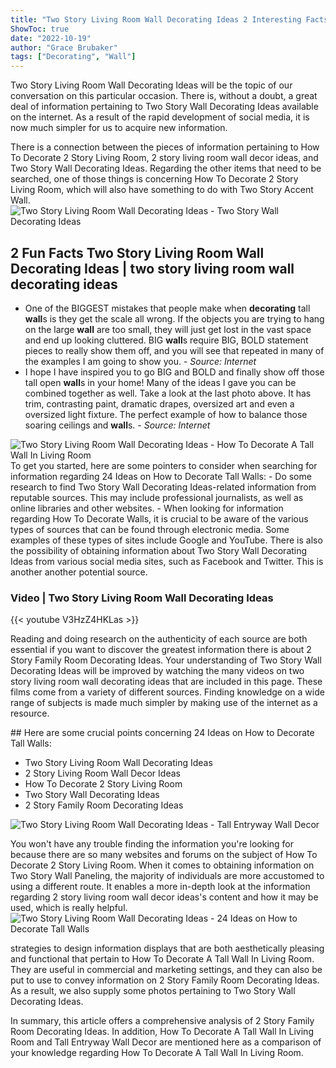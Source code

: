 ```yaml
---
title: "Two Story Living Room Wall Decorating Ideas 2 Interesting Facts"
ShowToc: true 
date: "2022-10-19"
author: "Grace Brubaker" 
tags: ["Decorating", "Wall"]
---
```


Two Story Living Room Wall Decorating Ideas will be the topic of our conversation on this particular occasion. There is, without a doubt, a great deal of information pertaining to Two Story Wall Decorating Ideas available on the internet. As a result of the rapid development of social media, it is now much simpler for us to acquire new information.

There is a connection between the pieces of information pertaining to How To Decorate 2 Story Living Room, 2 story living room wall decor ideas, and Two Story Wall Decorating Ideas. Regarding the other items that need to be searched, one of those things is concerning How To Decorate 2 Story Living Room, which will also have something to do with Two Story Accent Wall.
<img loading="lazy" src="http://cdn.decoist.com/wp-content/uploads/2014/10/Goregous-combination-of-glass-and-wood-for-the-living-room-wall-system.jpg" onerror="this.onerror=null;this.src='https://blogger.googleusercontent.com/img/a/AVvXsEhe7F7TRXHtjiKvHb5vS7DmnxvpHiDyoYyYvm1nHB3Qp2_w3BnM6A2eq4v7FYxCC9bfZt3a9vIMtAYEKUiaDQbHMg-ViyGmRIj39MLp0bGFfgfYw1Dc9q_H-T0wiTm3l0Uq42dETrN9eC8aGJ9_IORZsxST1AcLR7np1koOfcc7tnHa4S8Mwz_xD9d0=s16000';" alt="Two Story Living Room Wall Decorating Ideas - Two Story Wall Decorating Ideas" >

## 2 Fun Facts Two Story Living Room Wall Decorating Ideas | two story living room wall decorating ideas
-   One of the BIGGEST mistakes that people make when **decorating** tall **wall**s is they get the scale all wrong. If the objects you are trying to hang on the large **wall** are too small, they will just get lost in the vast space and end up looking cluttered. BIG **wall**s require BIG, BOLD statement pieces to really show them off, and you will see that repeated in many of the examples I am going to show you. - <cite>Source: Internet</cite>
-   I hope I have inspired you to go BIG and BOLD and finally show off those tall open **wall**s in your home! Many of the ideas I gave you can be combined together as well. Take a look at the last photo above. It has trim, contrasting paint, dramatic drapes, oversized art and even a oversized light fixture. The perfect example of how to balance those soaring ceilings and **wall**s. - <cite>Source: Internet</cite>


<img loading="lazy" src="https://www.lushome.com/wp-content/uploads/2016/06/partially-painted-walls-bedroom-decorating-ideas-19.jpg" onerror="this.onerror=null;this.src='https://blogger.googleusercontent.com/img/a/AVvXsEhe7F7TRXHtjiKvHb5vS7DmnxvpHiDyoYyYvm1nHB3Qp2_w3BnM6A2eq4v7FYxCC9bfZt3a9vIMtAYEKUiaDQbHMg-ViyGmRIj39MLp0bGFfgfYw1Dc9q_H-T0wiTm3l0Uq42dETrN9eC8aGJ9_IORZsxST1AcLR7np1koOfcc7tnHa4S8Mwz_xD9d0=s16000';" alt="Two Story Living Room Wall Decorating Ideas - How To Decorate A Tall Wall In Living Room" >
To get you started, here are some pointers to consider when searching for information regarding 24 Ideas on How to Decorate Tall Walls:
- Do some research to find Two Story Wall Decorating Ideas-related information from reputable sources. This may include professional journalists, as well as online libraries and other websites.
- When looking for information regarding How To Decorate Walls, it is crucial to be aware of the various types of sources that can be found through electronic media. Some examples of these types of sites include Google and YouTube. There is also the possibility of obtaining information about Two Story Wall Decorating Ideas from various social media sites, such as Facebook and Twitter. This is another another potential source.

### Video | Two Story Living Room Wall Decorating Ideas
{{< youtube V3HzZ4HKLas >}} 


Reading and doing research on the authenticity of each source are both essential if you want to discover the greatest information there is about 2 Story Family Room Decorating Ideas.
Your understanding of Two Story Wall Decorating Ideas will be improved by watching the many videos on two story living room wall decorating ideas that are included in this page. These films come from a variety of different sources. Finding knowledge on a wide range of subjects is made much simpler by making use of the internet as a resource.
<script async="async" data-cfasync="false" src="//normallydemandedalter.com/fe63df3c5408708b15d8dc3d9b206b31/invoke.js"></script>
<div id="container-fe63df3c5408708b15d8dc3d9b206b31"></div>
## Here are some crucial points concerning 24 Ideas on How to Decorate Tall Walls:

- Two Story Living Room Wall Decorating Ideas
- 2 Story Living Room Wall Decor Ideas
- How To Decorate 2 Story Living Room
- Two Story Wall Decorating Ideas
- 2 Story Family Room Decorating Ideas

 <img loading="lazy" src="https://adorable-home.com/wp-content/gallery/green-walls-and-grand-designs-in-apartment-decor/Green-walls-and-grand-designs-in-apartment-decor-10.jpg" onerror="this.onerror=null;this.src='https://blogger.googleusercontent.com/img/a/AVvXsEhe7F7TRXHtjiKvHb5vS7DmnxvpHiDyoYyYvm1nHB3Qp2_w3BnM6A2eq4v7FYxCC9bfZt3a9vIMtAYEKUiaDQbHMg-ViyGmRIj39MLp0bGFfgfYw1Dc9q_H-T0wiTm3l0Uq42dETrN9eC8aGJ9_IORZsxST1AcLR7np1koOfcc7tnHa4S8Mwz_xD9d0=s16000';" alt="Two Story Living Room Wall Decorating Ideas - Tall Entryway Wall Decor" >

You won't have any trouble finding the information you're looking for because there are so many websites and forums on the subject of How To Decorate 2 Story Living Room.
When it comes to obtaining information on Two Story Wall Paneling, the majority of individuals are more accustomed to using a different route. It enables a more in-depth look at the information regarding 2 story living room wall decor ideas's content and how it may be used, which is really helpful.
<img loading="lazy" src="https://i.pinimg.com/736x/0e/3d/61/0e3d61f1fce41f28026440c4b3f4e74c.jpg" onerror="this.onerror=null;this.src='https://blogger.googleusercontent.com/img/a/AVvXsEhe7F7TRXHtjiKvHb5vS7DmnxvpHiDyoYyYvm1nHB3Qp2_w3BnM6A2eq4v7FYxCC9bfZt3a9vIMtAYEKUiaDQbHMg-ViyGmRIj39MLp0bGFfgfYw1Dc9q_H-T0wiTm3l0Uq42dETrN9eC8aGJ9_IORZsxST1AcLR7np1koOfcc7tnHa4S8Mwz_xD9d0=s16000';" alt="Two Story Living Room Wall Decorating Ideas - 24 Ideas on How to Decorate Tall Walls" >

strategies to design information displays that are both aesthetically pleasing and functional that pertain to How To Decorate A Tall Wall In Living Room. They are useful in commercial and marketing settings, and they can also be put to use to convey information on 2 Story Family Room Decorating Ideas. As a result, we also supply some photos pertaining to Two Story Wall Decorating Ideas.

In summary, this article offers a comprehensive analysis of 2 Story Family Room Decorating Ideas. In addition, How To Decorate A Tall Wall In Living Room and Tall Entryway Wall Decor are mentioned here as a comparison of your knowledge regarding How To Decorate A Tall Wall In Living Room.

	

